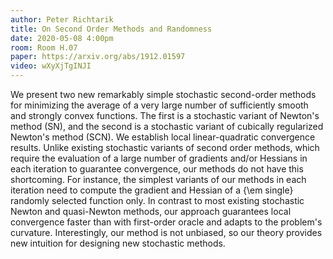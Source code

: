 ```yaml
---
author: Peter Richtarik
title: On Second Order Methods and Randomness
date: 2020-05-08 4:00pm
room: Room H.07
paper: https://arxiv.org/abs/1912.01597
video: wXyXjTgINJI
---
```


We present two new remarkably simple stochastic second-order methods for minimizing the average of a very large number of sufficiently smooth and strongly convex functions. The first is a stochastic variant of Newton's method (SN), and the second is a stochastic variant of cubically regularized Newton's method (SCN). We establish local linear-quadratic convergence results. Unlike existing stochastic variants of second order methods, which require the evaluation of a large number of gradients and/or Hessians in each iteration to guarantee convergence, our methods do not have this shortcoming. For instance, the simplest variants of our methods in each iteration need to compute the gradient and Hessian of a {\em single} randomly selected function only. In contrast to most existing stochastic Newton and quasi-Newton methods, our approach guarantees local convergence faster than with first-order oracle and adapts to the problem's curvature. Interestingly, our method is not unbiased, so our theory provides new intuition for designing new stochastic methods.
